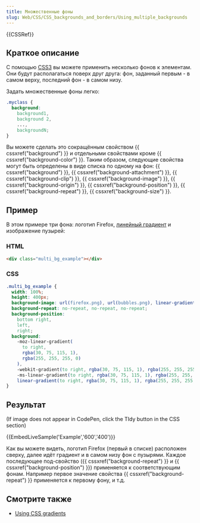 ```yaml
---
title: Множественные фоны
slug: Web/CSS/CSS_backgrounds_and_borders/Using_multiple_backgrounds
---
```


{{CSSRef}}

## Краткое описание

С помощью [CSS3](/en/CSS/CSS3) вы можете применить несколько фонов к элементам. Они будут располагаться поверх друг друга: фон, заданный первым - в самом верху, последний фон - в самом низу.

Задать множественные фоны легко:

```css
.myclass {
  background:
    background1,
    background 2,
    ...,
    backgroundN;
}
```

Вы можете сделать это сокращённым свойством {{ cssxref("background") }} и отдельными свойствами кроме {{ cssxref("background-color") }}. Таким образом, следующие свойства могут быть определены в виде списка по одному на фон: {{ cssxref("background") }}, {{ cssxref("background-attachment") }}, {{ cssxref("background-clip") }}, {{ cssxref("background-image") }}, {{ cssxref("background-origin") }}, {{ cssxref("background-position") }}, {{ cssxref("background-repeat") }}, {{ cssxref("background-size") }}.

## Пример

В этом примере три фона: логотип Firefox, [линейный градиент](/en/CSS/linear-gradient) и изображение пузырей:

### HTML

```html
<div class="multi_bg_example"></div>
```

### CSS

```css
.multi_bg_example {
  width: 100%;
  height: 400px;
  background-image: url(firefox.png), url(bubbles.png), linear-gradient(to right, rgba(30, 75, 115, 1), rgba(255, 255, 255, 0));
  background-repeat: no-repeat, no-repeat, no-repeat;
  background-position:
    bottom right,
    left,
    right;
  background:
    -moz-linear-gradient(
      to right,
      rgba(30, 75, 115, 1),
      rgba(255, 255, 255, 0)
    ),
    -webkit-gradient(to right, rgba(30, 75, 115, 1), rgba(255, 255, 255, 0)),
    -ms-linear-gradient(to right, rgba(30, 75, 115, 1), rgba(255, 255, 255, 0)),
    linear-gradient(to right, rgba(30, 75, 115, 1), rgba(255, 255, 255, 0));
}
```

## Результат

(If image does not appear in CodePen, click the TIdy button in the CSS section)

{{EmbedLiveSample('Example','600','400')}}

Как вы можете видеть, логотип Firefox (первый в списке) расположен сверху, далее идёт градиент и в самом низу фон с пузырями. Каждое последующее под-свойство ({{ cssxref("background-repeat") }} и {{ cssxref("background-position") }}) применяется к соответствующим фонам. Например первое значение свойства {{ cssxref("background-repeat") }} применяется к первому фону, и т.д.

## Смотрите также

- [Using CSS gradients](/ru/docs/CSS/Using_CSS_gradients)
